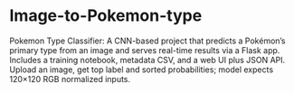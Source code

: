 # Image-to-Pokemon-type
Pokemon Type Classifier: A CNN-based project that predicts a Pokémon’s primary type from an image and serves real-time results via a Flask app. Includes a training notebook, metadata CSV, and a web UI plus JSON API. Upload an image, get top label and sorted probabilities; model expects 120×120 RGB normalized inputs.
